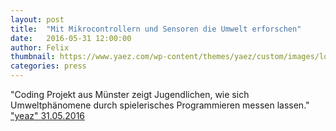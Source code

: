 ```yaml
---
layout: post
title:  "Mit Mikrocontrollern und Sensoren die Umwelt erforschen"
date:   2016-05-31 12:00:00
author: Felix
thumbnail: https://www.yaez.com/wp-content/themes/yaez/custom/images/logo.png
categories: press
---
```

"Coding Projekt aus Münster zeigt Jugendlichen, wie sich Umweltphänomene durch spielerisches Programmieren messen lassen."
<a href="https://www.yaez.de/">"yeaz" 31.05.2016</a>
